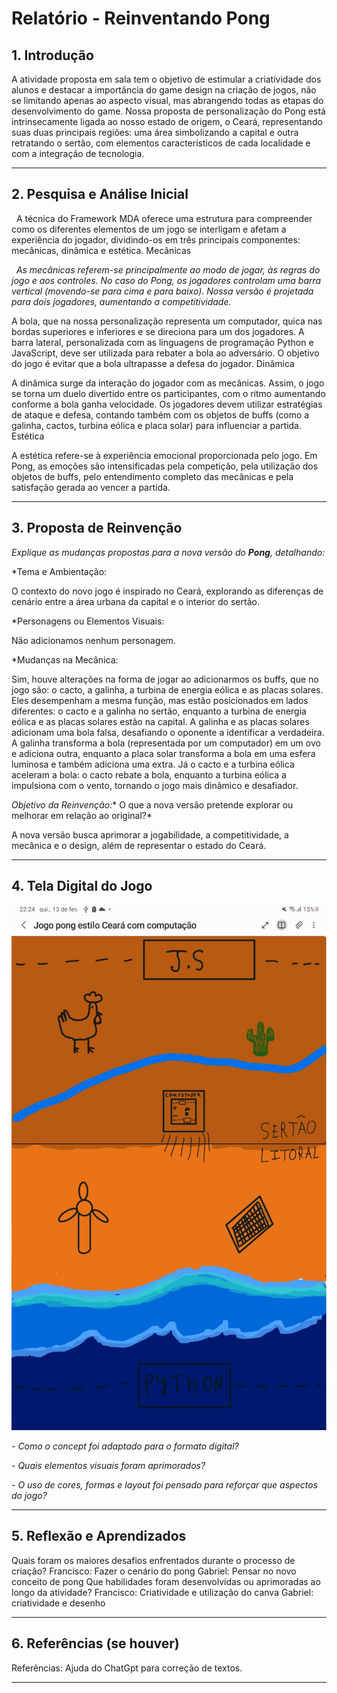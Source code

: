 # Relatório - Reinventando Pong


## 1. Introdução  
A atividade proposta em sala tem o objetivo de estimular a criatividade dos alunos e destacar a importância do game design na criação de jogos, não se limitando apenas ao aspecto visual, mas abrangendo todas as etapas do desenvolvimento do game.
Nossa proposta de personalização do Pong está intrinsecamente ligada ao nosso estado de origem, o Ceará, representando suas duas principais regiões: uma área simbolizando a capital e outra retratando o sertão, com elementos característicos de cada localidade e com a integração de tecnologia.

 
---

## 2. Pesquisa e Análise Inicial  
&nbsp;&nbsp;A técnica do Framework MDA oferece uma estrutura para compreender como os diferentes elementos de um jogo se interligam e afetam a experiência do jogador, dividindo-os em três principais componentes: mecânicas, dinâmica e estética.
Mecânicas

&nbsp;&nbsp;*As mecânicas referem-se principalmente ao modo de jogar, às regras do jogo e aos controles. No caso do Pong, os jogadores controlam uma barra vertical (movendo-se para cima e para baixo). Nossa versão é projetada para dois jogadores, aumentando a competitividade.*

A bola, que na nossa personalização representa um computador, quica nas bordas superiores e inferiores e se direciona para um dos jogadores. A barra lateral, personalizada com as linguagens de programação Python e JavaScript, deve ser utilizada para rebater a bola ao adversário. O objetivo do jogo é evitar que a bola ultrapasse a defesa do jogador.
Dinâmica

A dinâmica surge da interação do jogador com as mecânicas. Assim, o jogo se torna um duelo divertido entre os participantes, com o ritmo aumentando conforme a bola ganha velocidade. Os jogadores devem utilizar estratégias de ataque e defesa, contando também com os objetos de buffs (como a galinha, cactos, turbina eólica e placa solar) para influenciar a partida.
Estética

A estética refere-se à experiência emocional proporcionada pelo jogo. Em Pong, as emoções são intensificadas pela competição, pela utilização dos objetos de buffs, pelo entendimento completo das mecânicas e pela satisfação gerada ao vencer a partida.



---

## 3. Proposta de Reinvenção  
*Explique as mudanças propostas para a nova versão do **Pong**, detalhando:*  

*Tema e Ambientação:

O contexto do novo jogo é inspirado no Ceará, explorando as diferenças de cenário entre a área urbana da capital e o interior do sertão.

*Personagens ou Elementos Visuais:

Não adicionamos nenhum personagem.

*Mudanças na Mecânica:

Sim, houve alterações na forma de jogar ao adicionarmos os buffs, que no jogo são: o cacto, a galinha, a turbina de energia eólica e as placas solares. Eles desempenham a mesma função, mas estão posicionados em lados diferentes: o cacto e a galinha no sertão, enquanto a turbina de energia eólica e as placas solares estão na capital.
A galinha e as placas solares adicionam uma bola falsa, desafiando o oponente a identificar a verdadeira. A galinha transforma a bola (representada por um computador) em um ovo e adiciona outra, enquanto a placa solar transforma a bola em uma esfera luminosa e também adiciona uma extra.
Já o cacto e a turbina eólica aceleram a bola: o cacto rebate a bola, enquanto a turbina eólica a impulsiona com o vento, tornando o jogo mais dinâmico e desafiador.


*Objetivo da Reinvenção:** O que a nova versão pretende explorar ou melhorar em relação ao original?*

A nova versão busca aprimorar a jogabilidade, a competitividade, a mecânica e o design, além de representar o estado do Ceará.


---

## 4. Tela Digital do Jogo  
![Imagem](pong.jpeg.jpeg)

*- Como o concept foi adaptado para o formato digital?*

*- Quais elementos visuais foram aprimorados?*  

*- O uso de cores, formas e layout foi pensado para reforçar que aspectos do jogo?*  

---

## 5. Reflexão e Aprendizados  
Quais foram os maiores desafios enfrentados durante o processo de criação?
Francisco: Fazer o cenário do pong
Gabriel: Pensar no novo conceito de pong
Que habilidades foram desenvolvidas ou aprimoradas ao longo da atividade?
Francisco: Criatividade e utilização do canva
Gabriel: criatividade e desenho

---

## 6. Referências (se houver)  
Referências: Ajuda do ChatGpt para correção de textos.

---
